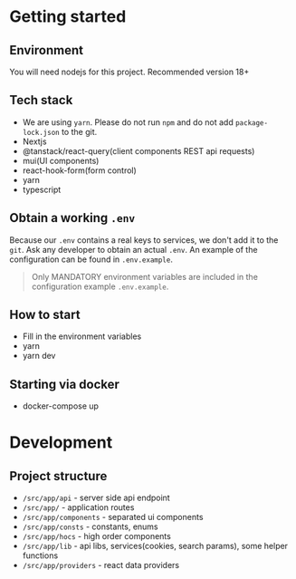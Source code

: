 # Getting started

## Environment

You will need nodejs for this project. Recommended version 18+

## Tech stack

- We are using `yarn`. Please do not run `npm` and do not add `package-lock.json` to the git.
- Nextjs
- @tanstack/react-query(client components REST api requests)
- mui(UI components)
- react-hook-form(form control)
- yarn
- typescript

## Obtain a working `.env`

Because our `.env` contains a real keys to services, we don't add it to the `git`. Ask any developer to obtain an actual `.env`. An example of the configuration can be found in `.env.example`.

> Only MANDATORY environment variables are included in the configuration example `.env.example`.

## How to start

- Fill in the environment variables
- yarn
- yarn dev

## Starting via docker
- docker-compose up

# Development

## Project structure

- `/src/app/api` - server side api endpoint
- `/src/app/`  - application routes
- `/src/app/components` - separated ui components
- `/src/app/consts` - constants, enums
- `/src/app/hocs` - high order components
- `/src/app/lib` - api libs, services(cookies, search params), some helper functions
- `/src/app/providers` - react data providers

